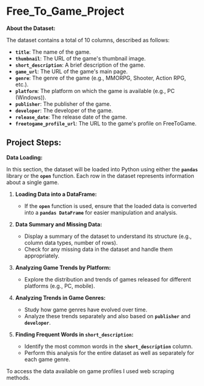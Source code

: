 # Free_To_Game_Project
**About the Dataset:**  

The dataset contains a total of 10 columns, described as follows:  

- **`title`**: The name of the game.  
- **`thumbnail`**: The URL of the game's thumbnail image.  
- **`short_description`**: A brief description of the game.  
- **`game_url`**: The URL of the game's main page.  
- **`genre`**: The genre of the game (e.g., MMORPG, Shooter, Action RPG, etc.).  
- **`platform`**: The platform on which the game is available (e.g., PC (Windows)).  
- **`publisher`**: The publisher of the game.  
- **`developer`**: The developer of the game.  
- **`release_date`**: The release date of the game.  
- **`freetogame_profile_url`**: The URL to the game's profile on FreeToGame.

## Project Steps:
**Data Loading:**  

In this section, the dataset will be loaded into Python using either the **`pandas`** library or the **`open`** function. Each row in the dataset represents information about a single game.  

1. **Loading Data into a DataFrame:**  
   - If the **`open`** function is used, ensure that the loaded data is converted into a **`pandas DataFrame`** for easier manipulation and analysis.  

2. **Data Summary and Missing Data:**  
   - Display a summary of the dataset to understand its structure (e.g., column data types, number of rows).  
   - Check for any missing data in the dataset and handle them appropriately.  

3. **Analyzing Game Trends by Platform:**  
   - Explore the distribution and trends of games released for different platforms (e.g., PC, mobile).  

4. **Analyzing Trends in Game Genres:**  
   - Study how game genres have evolved over time.  
   - Analyze these trends separately and also based on **`publisher`** and **`developer`**.  

5. **Finding Frequent Words in `short_description`:**  
   - Identify the most common words in the **`short_description`** column.  
   - Perform this analysis for the entire dataset as well as separately for each game genre.  

To access the data available on game profiles I used web scraping methods. 
